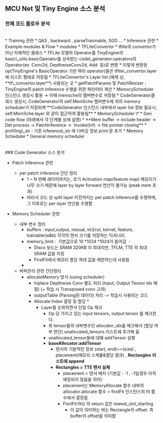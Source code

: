 ## MCU Net 및 Tiny Engine 소스 분석

### 전체 코드 플로우 분석
<br>
* Training 관련
    * QAS , backward , parseTraninable, SGD ...
* Inference 관련
    * Example modules & Flow
        * modules
            * TFLiteConvertor
                * tflite의 convertor가 아닌 자체적인 클래스
                * TFLite 모델의 Operator를 TinyEngine의 basic\_utils.basicOperator를 상속받는
                code\_generator.operators의 Operator(ex. Conv2d, DepthwiseConv2d, Add  등)로 변환
                * 이렇게 변환된 op(TinyEngine's BasicOperator 기반 여러 operator)들은 tflite\_convertor.layer에 리스트 형태로 저장됨
            * TFLiteConvertor's Layer list (예제 상, **tf\_convertor.layer**) 사용되는 곳
                * getPatchParams 및 PatchResizer : TinyEngine의 patch Inference 수행을 위한 파라미터 계산
                * MemoryScheduler 인스턴스 생성시 활용 → 이때 memsche의 멤버변수로 저장됨
                * CodeGenerator클래스 생성시, CodeGenerator의 self.MemSche 멤버변수에 위의 memory scheduler가 저장되며
                **CodeGenerator 인스턴스 내부에서 layer list 정보 필요시, self.MemSche.layer 와 같이 접근하여 활용됨**
            * MemoryScheduler
            \*
    * Gen code flow (아래에서 각 단계별 상세 설명)
        * **Mem buffer → include header → Det process → PatchInference →  Invoke(Inf) → file pointer closing**
    * profiling\_str : 기존 inference\_str 에 디버깅 정보 print 문 추가
* Memory Scheduler
    * General memory scheduler

<br>
<br>
<br>
### Code Generator 소스 분석

* Patch Inference 관련
    * per patch inference 간단 정리
        * 1 \~ N 번째 레이어까지는, 초기 Activation map(feature map) 메모리가 너무 크기 때문에
        layer by layer forward 연산이 불가능 (peak mem 초과)
        * 따라서 코드 상 split layer 이전까지는 per patch inference를 수행하며,
        그 이후로는 per layer 연산을 수행함

* Memory Scheduler 관련
    * 내부 변수 정리
        * buffers : input,output, resiual, im2col, kernel, feature, trainable(w&b) 각각의 텐서 크기를 저장하는 딕셔너리
        * memory\_limit :  기본값으로 10 \*1024 \*1024가 들어감  -
            * Disco 보드는 SRAM 320KB 이 최대지만, TFLM, TTE 의 최대 SRAM 값을 지칭
            * FirstFit에서 메모리 할당 최대 값을 제한하는데 사용됨
        * 
    * 버퍼관리 관련 간단정리
        * allocateMemory 방식 (using scheduler)
            * Inplace Depthwise Conv 별도 처리 (Input, Output Tensor idx 매핑) (+ 학습 시 Transposed conv 고려)
            * outputTable (Parsing된 데이터) 처리 -> 학습시 사용되는 코드
            * Allocate Index 결정 및 할당
            \*
                * Layer를 순회하면서 단일 Op 체크
                    * Op 당 가지고 있는 input tensors, output tensor 를 체크한다.
                    * 위 tensor들의 내부변수인 allocator\_idx를 체크해서 (할당 여부 판단) unallocated\_tensors 리스트에 추가해 둠
                    * unallocated\_tensor들에 대해 addTensor 실행
                    * **baseAllocator:addTensor**
                        * 텐서의 기본적인 정보 (start, end)==(size) , placement(메모리 스케쥴&할당 결과) , **Rectangles 리스트에 append**
                        * **Rectangles = TTE 텐서 실체**
                            * placement = 텐서 배치 (기본값 : -1 , -1일경우 아직 배정되지 않음을 의미)
                            * placement는 MemoryAllocate 함수 내부의
                            allocator.allocate 함수 > firstFit 인스턴스의 fit 함수에서 결정됨
                            * FisrtFit:fit() 의 return 값은 lowest\_slot\_starting
                                * 이 값이 의미하는 바는 Rectangle의 offset. 즉 buffer의 offset을 의미함

<br>
<br>
<br>
<br>
